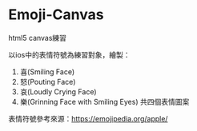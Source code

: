 # Emoji-Canvas
html5 canvas練習

以ios中的表情符號為練習對象，繪製：
1. 喜(Smiling Face)
2. 怒(Pouting Face)
3. 哀(Loudly Crying Face)
4. 樂(Grinning Face with Smiling Eyes)
共四個表情圖案

表情符號參考來源：https://emojipedia.org/apple/
